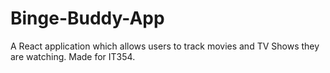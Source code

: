 # Binge-Buddy-App
A React application which allows users to track movies and TV Shows they are watching. Made for IT354.
